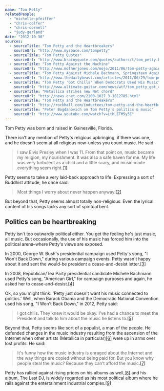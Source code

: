 ```yaml
---
name: "Tom Petty"
relatedPeople:
  - "michelle-pfeiffer"
  - "chris-colfer"
  - "chris-cornell"
  - "judy-garland"
date: "2012-10-30"
sources:
  - sourceTitle: "Tom Petty and the Heartbreakers"
    sourceUrl: "http://www.myspace.com/tompetty"
  - sourceTitle: "Tom Petty Quotes"
    sourceUrl: "http://www.brainyquote.com/quotes/authors/t/tom_petty.html"
  - sourceTitle: "Tom Petty Against the Machine"
    sourceUrl: "http://www.motherjones.com/mojo/2011/06/tom-petty-against-machine"
  - sourceTitle: "Tom Petty Against Michele Bachmann, Springsteen Against Ronald Reagan: Musicians vs. Politicians"
    sourceUrl: "http://www.thedailybeast.com/articles/2011/06/29/tom-petty-against-michele-bachmann-springsteen-against-ronald-reagan-musicians-vs-politicians.html"
  - sourceTitle: "Tom Petty 'Got Chills' When Democrats Used His Music"
    sourceUrl: "http://www.ultimate-guitar.com/news/wtf/tom_petty_got_chills_when_democrats_used_his_music.html?no_takeover"
  - sourceTitle: "Metallica strikes new Net chord"
    sourceUrl: "http://news.cnet.com/2100-1027_3-1012785.html"
  - sourceTitle: "Tom Petty and the Heartbreakers"
    sourceUrl: "http://rockhall.com/inductees/tom-petty-and-the-heartbreakers/timeline/"
  - sourceTitle: "Peter Bogdanovich on Tom Petty's politics & music"
    sourceUrl: "http://www.youtube.com/watch?v=LthLETM5y5E"
---
```


Tom Petty was born and raised in Gainesville, Florida.

There isn't any mention of Petty's religious upbringing, if there was one, and he doesn't seem at all religious now–unless you count music. He said:

>I saw Elvis Presley when I was 11. From that point on, music became my religion, my nourishment. It was also a safe haven for me. My life was very turbulent as a child and a little scary, and music made everything seem right.<a class="source-citation" href="#http://www.myspace.com/tompetty" title="Tom Petty and the Heartbreakers">[1]</a>

Petty seems to take a very laid-back approach to life. Expressing a sort of Buddhist attitude, he once said:

>Most things I worry about never happen anyway.<a class="source-citation" href="#http://www.brainyquote.com/quotes/authors/t/tom_petty.html" title="Tom Petty Quotes">[2]</a>

But beyond that, Petty seems almost totally non-religious. Even the lyrical content of his songs lacks any sort of spiritual bent.


## Politics can be heartbreaking

Petty isn't too outwardly political either. You get the feeling he's just music, all music. But occasionally, the use of his music has forced him into the political arena–where Petty's views are exposed.

In 2000, George W. Bush's presidential campaign used Petty's song, "I Won't Back Down," during various campaign events. Petty wasn't happy about it and sent the would-be president a cease-and-desist letter.<a class="source-citation" href="#http://www.motherjones.com/mojo/2011/06/tom-petty-against-machine" title="Tom Petty Against the Machine">[3]</a>

In 2008, Republican/Tea Party presidential candidate Michele Bachmann used Petty's song, "American Girl," for campaign purposes and again, he asked her to cease-and-desist.<a class="source-citation" href="#http://www.thedailybeast.com/articles/2011/06/29/tom-petty-against-michele-bachmann-springsteen-against-ronald-reagan-musicians-vs-politicians.html" title="Tom Petty Against Michele Bachmann, Springsteen Against Ronald Reagan: Musicians vs. Politicians">[4]</a>

Ok, so you might think: 'Petty just doesn't want his music connected to politics.' Well, when Barack Obama and the Democratic National Convention used his song, "I Won't Back Down," in 2012, Petty said:

>I got chills. They knew it would be okay. I've had a chance to meet the President and talk to him about the music he listens to.<a class="source-citation" href="#http://www.ultimate-guitar.com/news/wtf/tom_petty_got_chills_when_democrats_used_his_music.html?no_takeover" title="Tom Petty &apos;Got Chills&apos; When Democrats Used His Music">[5]</a>

Beyond that, Petty seems like sort of a populist, a man of the people. He defended changes in the music industry resulting from the ascension of the Internet when other artists (Metallica in particular)<a class="source-citation" href="#http://news.cnet.com/2100-1027_3-1012785.html" title="Metallica strikes new Net chord">[6]</a> were up in arms over lost profits. He said:

>It's funny how the music industry is enraged about the Internet and the way things are copied without being paid for. But you know why people steal the music? Because they can't afford the music.<a class="source-citation" href="#http://www.brainyquote.com/quotes/authors/t/tom_petty.html" title="Tom Petty Quotes">[7]</a>

Petty has rallied against rising prices on his albums as well,<a class="source-citation" href="#http://rockhall.com/inductees/tom-petty-and-the-heartbreakers/timeline/" title="Tom Petty and the Heartbreakers">[8]</a> and his album, The Last DJ, is widely regarded as his most political album where he rails against the entertainment industrial complex.<a class="source-citation" href="#http://www.youtube.com/watch?v=LthLETM5y5E" title="Peter Bogdanovich on Tom Petty&apos;s politics &amp; music">[9]</a>